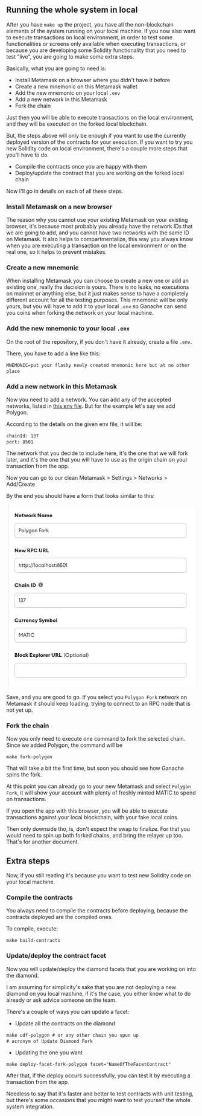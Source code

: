 
## Running the whole system in local

After you have `make up` the project, you have all the non-blockchain elements of the system running on
your local machine. If you now also want to execute transactions on local environment, in order to test
some functionalities or screens only available when executing transactions, or because you are developing
some Solidity functionality that you need to test "live", you are going to make some extra steps.

Basically, what you are going to need is:
- Install Metamask on a browser where you didn't have it before
- Create a new mnemonic on this Metamask wallet
- Add the new mnemonic on your local `.env`
- Add a new network in this Metamask
- Fork the chain

Just then you will be able to execute transactions on the local environment, and they will be executed
on the forked local blockchain.

But, the steps above will only be enough if you want to use the currently deployed version of the contracts
for your execution. If you want to try you new Solidity code on local environment, there's a couple more steps
that you'll have to do.

- Compile the contracts once you are happy with them
- Deploy/update the contract that you are working on the forked local chain

Now I'll go in details on each of all these steps.

### Install Metamask on a new browser
The reason why you cannot use your existing Metamask on your existing browser, it's because most probably
you already have the network IDs that we are going to add, and you cannot have two networks with the
same ID on Metamask. It also helps to compartmentalize, this way you always know when you are executing
a transaction on the local environment or on the real one, so it helps to prevent mistakes.

### Create a new mnemonic
When installing Metamask you can choose to create a new one or add an existing one, really the decision is
yours. There is no leaks, no executions on mainnet or anything else, but it just makes sense to have a
completely different account for all the testing purposes. This mnemonic will be only yours, but you will
have to add it to your local `.env` so Ganache can send you coins when forking the network on your local machine.

### Add the new mnemonic to your local `.env`
On the root of the repository, if you don't have it already, create a file `.env`.

There, you have to add a line like this:
```shell
MNEMONIC=put your flashy newly created mnemonic here but at no other place
```

### Add a new network in this Metamask
Now you need to add a network. You can add any of the accepted networks, listed in
[this env file](https://github.com/SwidgeTeam/swidge/blob/master/env/default/networks.env).
But for the example let's say we add Polygon.

According to the details on the given env file, it will be:
```
chainId: 137
port: 8501
```

The network that you decide to include here, it's the one that we will fork later, and it's the one that
you will have to use as the origin chain on your transaction from the app.

Now you can go to our clean Metamask > Settings > Networks > Add/Create

By the end you should have a form that looks similar to this:

<div style="text-align: center;">

![img.png](assets/add_network.png)

</div>

Save, and you are good to go. If you select you `Polygon Fork` network on Metamask it should keep loading,
trying to connect to an RPC node that is not yet up.

### Fork the chain
Now you only need to execute one command to fork the selected chain. Since we added Polygon, the command will be

```shell
make fork-polygon
```

That will take a bit the first time, but soon you should see how Ganache spins the fork.

At this point you can already go to your new Metamask and select `Polygon Fork`, it will show your account
with plenty of freshly minted MATIC to spend on transactions.

If you open the app with this browser, you will be able to execute transactions against your local blockchain,
with your fake local coins.

Then only downside tho, is, don't expect the swap to finalize. For that you would need to spin up both forked
chains, and bring the relayer up too. That's for another document.

## Extra steps

Now, if you still reading it's because you want to test new Solidity code on your local machine.

### Compile the contracts
You always need to compile the contracts before deploying, because the contracts deployed are the compiled ones.

To compile, execute:
```shell
make build-contracts
```

### Update/deploy the contract facet

Now you will update/deploy the diamond facets that you are working on into the diamond.

I am assuming for simplicity's sake that you are not deploying a new diamond on you local machine, if it's 
the case, you either know what to do already or ask advice someone on the team.

There's a couple of ways you can update a facet:

- Update all the contracts on the diamond

```shell
make udf-polygon # or any other chain you spun up
# acronym of Update Diamond Fork
```

- Updating the one you want
```shell
make deploy-facet-fork-polygon facet="NameOfTheFacetContract"
```

After that, if the deploy occurs successfully, you can test it by executing a transaction from the app.

Needless to say that it's faster and better to test contracts with unit testing, but there's some occasions 
that you might want to test yourself the whole system integration.